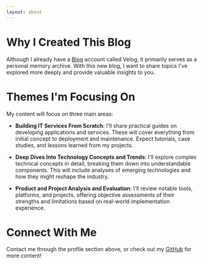 ```yaml
---
layout: about
---
```



# Why I Created This Blog

Although I already have a [Blog](https://velog.io/@dmp100/posts) account called Velog, it primarily serves as a personal memory archive. With this new blog, I want to share topics I've explored more deeply and provide valuable insights to you.

# Themes I'm Focusing On

My content will focus on three main areas:

* **Building IT Services From Scratch**: I'll share practical guides on developing applications and services. These will cover everything from initial concept to deployment and maintenance. Expect tutorials, case studies, and lessons learned from my projects.

* **Deep Dives Into Technology Concepts and Trends**: I'll explore complex technical concepts in detail, breaking them down into understandable components. This will include analyses of emerging technologies and how they might reshape the industry.

* **Product and Project Analysis and Evaluation**: I'll review notable tools, platforms, and projects, offering objective assessments of their strengths and limitations based on real-world implementation experience.

# Connect With Me

Contact me through the profile section above, or check out my [GitHub](https://github.com/dmp100) for more content!

